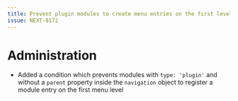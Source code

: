 ```yaml
---
title: Prevent plugin modules to create menu entries on the first level of the main menu
issue: NEXT-8172
---
```

# Administration
* Added a condition which prevents modules with `type: 'plugin'` and without a `parent` property inside the `navigation` object to register a module entry on the first menu level 

